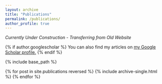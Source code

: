 ```yaml
---
layout: archive
title: "Publications"
permalink: /publications/
author_profile: true
---
```


_Currently Under Construction - Transferring from Old Website_

{% if author.googlescholar %}
  You can also find my articles on <u><a href="{{author.googlescholar}}">my Google Scholar profile</a>.</u>
{% endif %}

{% include base_path %}

{% for post in site.publications reversed %}
  {% include archive-single.html %}
{% endfor %}
